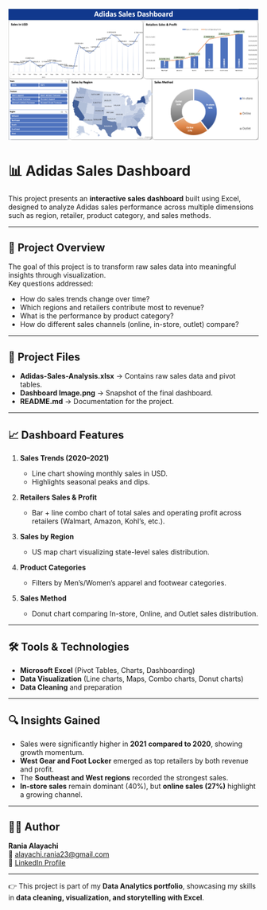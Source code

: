 ![AdidasSales](AdidasSales.png)

# 📊 Adidas Sales Dashboard  

This project presents an **interactive sales dashboard** built using Excel, designed to analyze Adidas sales performance across multiple dimensions such as region, retailer, product category, and sales methods.  

---

## 🚀 Project Overview  
The goal of this project is to transform raw sales data into meaningful insights through visualization.  
Key questions addressed:  
- How do sales trends change over time?  
- Which regions and retailers contribute most to revenue?  
- What is the performance by product category?  
- How do different sales channels (online, in-store, outlet) compare?  

---

## 📂 Project Files  
- **Adidas-Sales-Analysis.xlsx** → Contains raw sales data and pivot tables.  
- **Dashboard Image.png** → Snapshot of the final dashboard.  
- **README.md** → Documentation for the project.  

---

## 📈 Dashboard Features  
1. **Sales Trends (2020–2021)**  
   - Line chart showing monthly sales in USD.  
   - Highlights seasonal peaks and dips.  

2. **Retailers Sales & Profit**  
   - Bar + line combo chart of total sales and operating profit across retailers (Walmart, Amazon, Kohl’s, etc.).  

3. **Sales by Region**  
   - US map chart visualizing state-level sales distribution.  

4. **Product Categories**  
   - Filters by Men’s/Women’s apparel and footwear categories.  

5. **Sales Method**  
   - Donut chart comparing In-store, Online, and Outlet sales distribution.  

---

## 🛠️ Tools & Technologies  
- **Microsoft Excel** (Pivot Tables, Charts, Dashboarding)  
- **Data Visualization** (Line charts, Maps, Combo charts, Donut charts)  
- **Data Cleaning** and preparation  

---

## 🔍 Insights Gained  
- Sales were significantly higher in **2021 compared to 2020**, showing growth momentum.  
- **West Gear and Foot Locker** emerged as top retailers by both revenue and profit.  
- The **Southeast and West regions** recorded the strongest sales.  
- **In-store sales** remain dominant (40%), but **online sales (27%)** highlight a growing channel.  

---

## 👩‍💻 Author  

**Rania Alayachi**  
📧 alayachi.rania23@gmail.com  
🔗 [LinkedIn Profile](https://www.linkedin.com/in/rania-al-ayachi/)  


---

👉 This project is part of my **Data Analytics portfolio**, showcasing my skills in **data cleaning, visualization, and storytelling with Excel**.  
